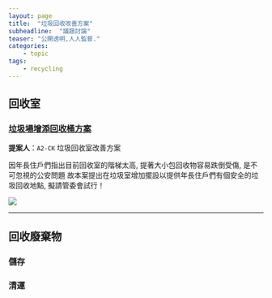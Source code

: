 ```yaml
---
layout: page
title:  "垃圾回收改善方案"
subheadline:  "議題討論"
teaser: "公開透明,人人監督."
categories:
    - topic
tags:
    - recycling
---
```


## 回收室

### [垃圾場增添回收桶方案](https://www.youtube.com/post/Ugkx8IZQ87PSm42disckp7Hz3XbJ2l4nQ40G)
**提案人**：`A2-CK` 垃圾回收室改善方案<br>

因年長住戶們指出目前回收室的階梯太高, 提著大小包回收物容易跌倒受傷, 是不可忽視的公安問題
故本案提出在垃圾室增加擺設以提供年長住戶們有個安全的垃圾回收地點, 擬請管委會試行！

![](https://yt3.ggpht.com/Wzo4D-CG6fVioC-AxDiAV-0WVYYDRwAYWGQqKpbmeSitX6ZJxSaUUbSpwOrAnxIw7-T555--SOjXRg=s884-nd-v1)


---
## 回收廢棄物

### 儲存


### 清運


